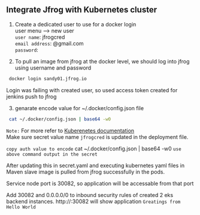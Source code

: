 ## Integrate Jfrog with Kubernetes cluster
  
1. Create a dedicated user to use for a docker login   
     user menu --> new user  
     `user name`: jfrogcred  
     `email address`: <myemail>@gmail.com  
     `password`: <password>  

2. To pull an image from jfrog at the docker level, we should log into jfrog using username and password   
```sh 
 docker login sandy01.jfrog.io
```

Login was failing with created user, so used access token created for jenkins push to jfrog

3. genarate encode value for ~/.docker/config.json file 
  ```sh 
   cat ~/.docker/config.json | base64 -w0
   ```
   
`Note:` For more refer to [Kuberenetes documentation](https://kubernetes.io/docs/tasks/configure-pod-container/pull-image-private-registry/)  
Make sure secret value name `jfrogcred` is updated in the deployment file.  

  `copy auth value to encode`
  cat ~/.docker/config.json | base64 -w0
  `use above command output in the secret`


After updating this in secret.yaml and executing kubernetes yaml files in Maven slave
image is pulled from jfrog successfully in the pods.

Service node port is 30082, so application will be accessable from that port

Add 30082 and 0.0.0.0/0 to inbound security rules of created 2 eks backend instances.
http://<backend-ec2-inst-public-ip>:30082 will show application `Greatings from Hello World`


